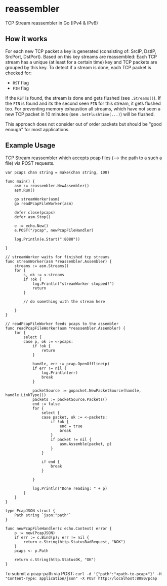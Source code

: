 # reassembler
TCP Stream reassembler in Go (IPv4 & IPv6)

## How it works

For each new TCP packet a key is generated (consisting of: SrcIP, DstIP, SrcPort, DstPort). Based on this key streams are reassembled: Each TCP stream has a unique (at least for a certain time) key and TCP packets are grouped by this key. To detect if a stream is done, each TCP packet is checked for:
- `RST` flag
- `FIN` flag

If the `RST` is found, the stream is done and gets flushed (see `.Streams()`). If the `FIN` is found and its the second seen `FIN` for this stream, it gets flushed too. For preventing memory exhaustion all streams, which have not seen a new TCP packet in 10 minutes (see `.SetFlushTime(...)`) will be flushed.

This approach does not consider out of order packets but should be "good enough" for most applications.

## Example Usage

TCP Stream reassembler which accepts pcap files (--> the path to a such a file) via POST requests.

```golang
var pcaps chan string = make(chan string, 100)

func main() {
	asm := reassembler.NewAssembler()
	asm.Run()

	go streamWorker(asm)
	go readPcapFileWorker(asm)

	defer close(pcaps)
	defer asm.Stop()

	e := echo.New()
	e.POST("/pcap", newPcapFileHandler)

	log.Println(e.Start(":8080"))

}

// streamWorker waits for finished tcp streams
func streamWorker(asm *reassembler.Assembler) {
    streams := asm.Streams()
	for {
		s, ok := <-streams
		if !ok {
			log.Println("streamWorker stopped!")
			return
        }

        // do something with the stream here

    }
}

// readPcapFileWorker feeds pcaps to the assembler
func readPcapFileWorker(asm *reassembler.Assembler) {
	for {
		select {
		case p, ok := <-pcaps:
			if !ok {
				return
			}

			handle, err := pcap.OpenOffline(p)
			if err != nil {
				log.Println(err)
				break
			}

			packetSource := gopacket.NewPacketSource(handle, handle.LinkType())
			packets := packetSource.Packets()
			end := false
			for {
				select {
				case packet, ok := <-packets:
					if !ok {
						end = true
						break
					}
					if packet != nil {
						asm.Assemble(packet, p)
					}
				}

				if end {
					break
				}

			}

			log.Println("Done reading: " + p)
		}
	}
}

type PcapJSON struct {
	Path string `json:"path"`
}

func newPcapFileHandler(c echo.Context) error {
	p := new(PcapJSON)
	if err := c.Bind(p); err != nil {
		return c.String(http.StatusBadRequest, "NOK")
	}
	pcaps <- p.Path

	return c.String(http.StatusOK, "OK")
}

```

To submit a pcap-path via POST: `curl -d '{"path":"<path-to-pcap>"}' -H "Content-Type: application/json" -X POST http://localhost:8080/pcap`